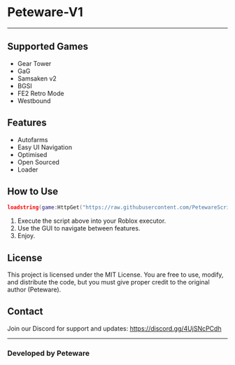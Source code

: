 # Peteware-V1

---

## Supported Games

- Gear Tower
- GaG
- Samsaken v2
- BGSI
- FE2 Retro Mode
- Westbound

## Features

- Autofarms
- Easy UI Navigation
- Optimised
- Open Sourced
- Loader

## How to Use

```lua
loadstring(game:HttpGet("https://raw.githubusercontent.com/PetewareScripts/Peteware-V1/refs/heads/main/Loader",true))()
```

1. Execute the script above into your Roblox executor.  
2. Use the GUI to navigate between features.
3. Enjoy.
## License

This project is licensed under the MIT License.
You are free to use, modify, and distribute the code, but you must give proper credit to the original author (Peteware).

## Contact

Join our Discord for support and updates:
https://discord.gg/4UjSNcPCdh

---

### Developed by Peteware
